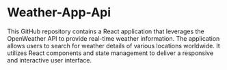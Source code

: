 # Weather-App-Api
This GitHub repository contains a React application that leverages the OpenWeather API to provide real-time weather information. The application allows users to search for weather details of various locations worldwide. It utilizes React components and state management to deliver a responsive and interactive user interface.
